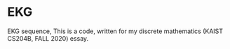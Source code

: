 # EKG
EKG sequence,
This is a code, written for my discrete mathematics (KAIST CS204B, FALL 2020) essay.
